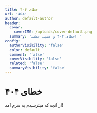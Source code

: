 ```yaml
---
title: خطای ۴۰۴
url: '404'
author: default-author
header:
  cover:
    coverIMG: /uploads/cover-default.png
  summary: 'خطای ۴۰۴ و مصیب عظمی! '
config:
  authorVisibility: 'false'
  color: default
  comment: 'false'
  coverVisibility: 'false'
  related: 'false'
  summaryVisibility: 'false'
---
```

# خطای ۴۰۴

از آنچه که میترسیدم به سرم آمد!
